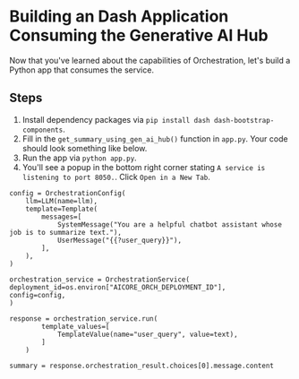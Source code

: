 # Building an Dash Application Consuming the Generative AI Hub

Now that you've learned about the capabilities of Orchestration, let's build a Python app that consumes the service.

## Steps

1. Install dependency packages via `pip install dash dash-bootstrap-components`. 
2. Fill in the `get_summary_using_gen_ai_hub()` function in `app.py`. Your code should look something like below.
3. Run the app via `python app.py`.
4. You'll see a popup in the bottom right corner stating `A service is listening to port 8050.`. Click `Open in a New Tab`.

```
config = OrchestrationConfig(
    llm=LLM(name=llm),
    template=Template(
        messages=[
            SystemMessage("You are a helpful chatbot assistant whose job is to summarize text."),
            UserMessage("{{?user_query}}"),
        ],
    ),
)

orchestration_service = OrchestrationService(
deployment_id=os.environ["AICORE_ORCH_DEPLOYMENT_ID"],
config=config,
) 

response = orchestration_service.run(
        template_values=[
            TemplateValue(name="user_query", value=text),
        ]
    )

summary = response.orchestration_result.choices[0].message.content
```